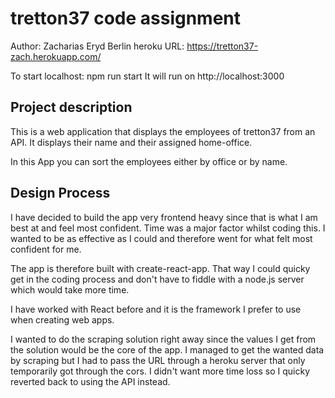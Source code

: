 # tretton37 code assignment

Author: Zacharias Eryd Berlin
heroku URL: https://tretton37-zach.herokuapp.com/

To start localhost: npm run start
It will run on http://localhost:3000

## Project description

This is a web application that displays the employees of tretton37 from an API.
It displays their name and their assigned home-office.

In this App you can sort the employees either by office or by name.

## Design Process

I have decided to build the app very frontend heavy since that is what I am best at and feel most confident.
Time was a major factor whilst coding this. I wanted to be as effective as I could and therefore went for what felt most confident for me.

The app is therefore built with create-react-app. That way I could quicky get in the coding process and don't have to fiddle with a node.js server which would take more time.

I have worked with React before and it is the framework I prefer to use when creating web apps.

I wanted to do the scraping solution right away since the values I get from the solution would be the core of the app. I managed to get the wanted data by scraping but I had to pass the URL through a heroku server that only temporarily got through the cors. I didn't want more time loss so I quicky reverted back to using the API instead.
